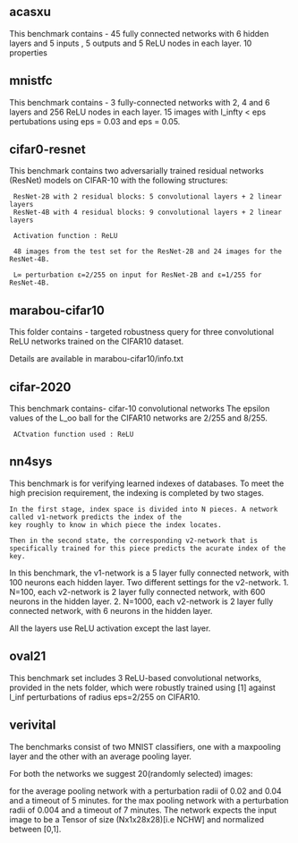 
acasxu
---------
This benchmark contains -
   45 fully connected networks with 6 hidden layers and 5 inputs , 5 outputs and 5 ReLU nodes in each layer.
   10 properties


mnistfc
---------
This benchmark contains -
      3 fully-connected networks with 2, 4 and 6 layers and 256 ReLU nodes in each layer.
      15 images with l_infty < eps pertubations using eps = 0.03 and eps = 0.05.


cifar0-resnet
-------------

This benchmark contains two adversarially trained residual networks (ResNet) models on CIFAR-10 with the following structures:

     ResNet-2B with 2 residual blocks: 5 convolutional layers + 2 linear layers
     ResNet-4B with 4 residual blocks: 9 convolutional layers + 2 linear layers

     Activation function : ReLU

     48 images from the test set for the ResNet-2B and 24 images for the ResNet-4B.

     L∞ perturbation ε=2/255 on input for ResNet-2B and ε=1/255 for ResNet-4B. 


marabou-cifar10
-----------------
This folder contains -
     targeted robustness query for three convolutional ReLU networks trained on the CIFAR10 dataset.

Details are available in marabou-cifar10/info.txt 

cifar-2020
---------------

This benchmark contains-
     cifar-10 convolutional networks
     The epsilon values of the L_oo ball for the CIFAR10 networks are 2/255 and 8/255. 

     ACtvation function used : ReLU

nn4sys
-----------
This benchmark is for verifying learned indexes of databases. To meet the high precision requirement,
the indexing is completed by two stages. 

    In the first stage, index space is divided into N pieces. A network called v1-network predicts the index of the
    key roughly to know in which piece the index locates.

    Then in the second state, the corresponding v2-network that is specifically trained for this piece predicts the acurate index of the key.


In this benchmark, the v1-network is a 5 layer fully connected network, with 100 neurons each hidden layer. 
Two different settings for the v2-network. 
      1. N=100, each v2-network is 2 layer fully connected network, with 600 neurons in the hidden layer.
      2. N=1000, each v2-network is 2 layer fully connected network, with 6 neurons in the hidden layer.

All the layers use ReLU activation except the last layer.


oval21
---------
This benchmark set includes 3 ReLU-based convolutional networks, provided in the nets folder,
 which were robustly trained using [1] against l_inf perturbations of radius eps=2/255 on CIFAR10.


verivital
------------
The benchmarks consist of two MNIST classifiers, one with a maxpooling layer and the other with an average pooling layer.

For both the networks we suggest 20(randomly selected) images:

for the average pooling network with a perturbation radii of 0.02 and 0.04 and a timeout of 5 minutes.
for the max pooling network with a perturbation radii of 0.004 and a timeout of 7 minutes.
The network expects the input image to be a Tensor of size (Nx1x28x28)[i.e NCHW] and normalized between [0,1].

